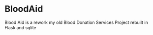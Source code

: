 # BloodAid
 Blood Aid is a rework my old Blood Donation Services Project rebuilt in Flask and sqlite
